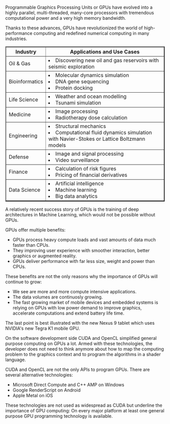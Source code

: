 Programmable Graphics Processing Units or GPUs have evolved into a highly parallel, multi-threaded,
many-core processors with tremendous computational power and a very high memory bandwidth.

Thanks to these advances, GPUs have revolutionized the world of high-performance computing and redefined 
numerical computing in many industries.

<table border="2" cellpadding="5">
<colgroup>
    <col span="1" style="width: 20%;">
    <col span="1" style="width: 80%;">
</colgroup>
<tr><th>Industry</th><th>Applications and Use Cases</th></tr>
<tr>
	<td>Oil & Gas</td>
	<td> 
		<li>Discovering new oil and gas reservoirs with seismic exploration</li>
	</td>
</tr>
<tr>
	<td>Bioinformatics</td>
	<td> 
		<li>Molecular dynamics simulation</li>
		<li>DNA gene sequencing</li>
		<li>Protein docking</li>
	</td>
</tr>
<tr>
	<td>Life Science</td>
	<td> 
		<li>Weather and ocean modelling</li>
		<li>Tsunami simulation</li>
	</td>
</tr>
<tr>
	<td>Medicine</td>
	<td> 
		<li>Image processing</li>
		<li>Radiotherapy dose calculation</li>
	</td>
</tr>
<tr>
	<td>Engineering</td>
	<td> 
		<li>Structural mechanics</li>
		<li>Computational fluid dynamics simulation with Navier-Stokes or Lattice Boltzmann models</li>
	</td>
</tr>
<tr>
	<td>Defense</td>
	<td> 
		<li>Image and signal processing</li>
		<li>Video surveillance</li>
	</td>
</tr>
<tr>
	<td>Finance</td>
	<td> 
		<li>Calculation of risk figures</li>
		<li>Pricing of financial derivatives</li>
	</td>
</tr>
<tr>
	<td>Data Science</td>
	<td> 
		<li>Artificial intelligence</li>
		<li>Machine learning</li>
		<li>Big data analytics</li>
	</td>
</tr>
</table>

A relatively recent success story of GPUs is the training of deep architectures in Machine Learning,
which would not be possible without GPUs. 

GPUs offer multiple benefits: 

  - GPUs process heavy compute loads and vast amounts of data much faster than CPUs.
  - They improving user experience with smoother interaction, better graphics or augmented reality.
  - GPUs deliver performance with far less size, weight and power than CPUs.

These benefits are not the only reasons why the importance of GPUs will continue to grow: 

  - We see are more and more compute intensive applications.
  - The data volumes are continuosly growing.
  - The fast growing market of mobile devices and embedded systems is relying on GPUs with low power demand
    to improve graphics, accelerate computations and extend battery life time.
    
The last point is best illustrated with the new Nexus 9 tablet which uses NVIDIA's new Tegra K1 mobile GPU.  

On the software development side CUDA and OpenCL simplified general purpose computing on GPUs a lot.
Armed with these technologies, the developer does not need to think anymore about how to map the computing 
problem to the graphics context and to program the algorithms in a shader language. 

CUDA and OpenCL are not the only APIs to program GPUs. There are several alternative technologies:

  - Microsoft Direct Compute and C++ AMP on Windows
  - Google RenderScript on Android
  - Apple Metal on iOS

These technologies are not used as widespread as CUDA but underline the importance of GPU computing:
On every major platform at least one general purpose GPU programming technology is available.



